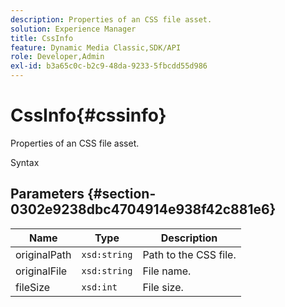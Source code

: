 ```yaml
---
description: Properties of an CSS file asset.
solution: Experience Manager
title: CssInfo
feature: Dynamic Media Classic,SDK/API
role: Developer,Admin
exl-id: b3a65c0c-b2c9-48da-9233-5fbcdd55d986
---
```

# CssInfo{#cssinfo}

Properties of an CSS file asset.

 Syntax 

## Parameters {#section-0302e9238dbc4704914e938f42c881e6}

|  Name  | Type  | Description  |
|---|---|---|
|  originalPath  | `xsd:string`  | Path to the CSS file.  |
|  originalFile  | `xsd:string`  | File name.  |
|  fileSize  | `xsd:int`  | File size.  |
